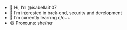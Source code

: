 - 👋 Hi, I’m @isabella3107
- 👀 I’m interested in back-end, security and development
- 🌱 I’m currently learning c/c++
- 😄 Pronouns: she/her

<!---
isabella3107/isabella3107 is a ✨ special ✨ repository because its `README.md` (this file) appears on your GitHub profile.
You can click the Preview link to take a look at your changes.
--->
